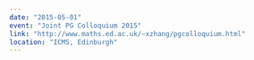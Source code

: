 ```yaml
---
date: "2015-05-01"
event: "Joint PG Colloquium 2015"
link: "http://www.maths.ed.ac.uk/~xzhang/pgcolloquium.html"
location: "ICMS, Edinburgh"
---
```

